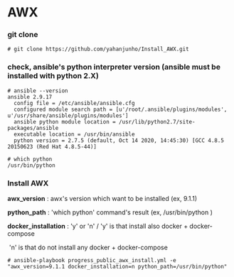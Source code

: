 # AWX

### git clone

```
# git clone https://github.com/yahanjunho/Install_AWX.git
```





### check, ansible's python interpreter version (ansible must be installed with python 2.X)

```
# ansible --version
ansible 2.9.17
  config file = /etc/ansible/ansible.cfg
  configured module search path = [u'/root/.ansible/plugins/modules', u'/usr/share/ansible/plugins/modules']
  ansible python module location = /usr/lib/python2.7/site-packages/ansible
  executable location = /usr/bin/ansible
  python version = 2.7.5 (default, Oct 14 2020, 14:45:30) [GCC 4.8.5 20150623 (Red Hat 4.8.5-44)]
```

```
# which python
/usr/bin/python
```





### Install AWX

**awx_version** : awx's version which want to be installed (ex, 9.1.1)

**python_path** : 'which python' command's result (ex, /usr/bin/python )

**docker_installation** : 'y' or 'n' / 'y' is that install also docker + docker-compose

​                                                      'n' is that do not install any docker + docker-compose

```
# ansible-playbook progress_public_awx_install.yml -e "awx_version=9.1.1 docker_installation=n python_path=/usr/bin/python"
```

